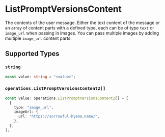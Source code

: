 # ListPromptVersionsContent

The contents of the user message. Either the text content of the message or an array of content parts with a defined type, each can be of type `text` or `image_url` when passing in images. You can pass multiple images by adding multiple `image_url` content parts. 


## Supported Types

### `string`

```typescript
const value: string = "<value>";
```

### `operations.ListPromptVersionsContent2[]`

```typescript
const value: operations.ListPromptVersionsContent2[] = [
  {
    type: "image_url",
    imageUrl: {
      url: "https://sorrowful-hyena.name/",
    },
  },
];
```


